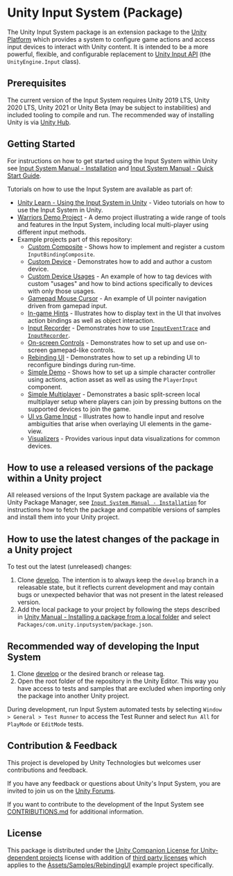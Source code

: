 # Unity Input System (Package)

The Unity Input System package is an extension package to the [Unity Platform](https://unity.com/products/unity-platform) which provides a system to configure game actions and access input devices to interact with Unity content. It is intended to be a more powerful, flexible, and configurable replacement to [Unity Input API](https://docs.unity3d.com/ScriptReference/Input.html) (the `UnityEngine.Input` class).

## Prerequisites

The current version of the Input System requires Unity 2019 LTS, Unity 2020 LTS, Unity 2021 or Unity Beta (may be subject to instabilities) and included tooling to compile and run. The recommended way of installing Unity is via [Unity Hub](https://unity3d.com/get-unity/download).

## Getting Started

For instructions on how to get started using the Input System within Unity see [Input System Manual - Installation](https://docs.unity3d.com/Packages/com.unity.inputsystem@latest/index.html?subfolder=/manual/Installation.html) and [Input System Manual - Quick Start Guide](https://docs.unity3d.com/Packages/com.unity.inputsystem@latest/index.html?subfolder=/manual/QuickStartGuide.html).

Tutorials on how to use the Input System are available as part of:
- [Unity Learn - Using the Input System in Unity](https://learn.unity.com/project/using-the-input-system-in-unity) - Video tutorials on how to use the Input System in Unity.
- [Warriors Demo Project](https://github.com/UnityTechnologies/InputSystem_Warriors) - A demo project illustrating a wide range of tools and features in the Input System, including local multi-player using different input methods.
- Example projects part of this repository:
    - [Custom Composite](Assets/Samples/CustomComposite) - Shows how to implement and register a custom `InputBindingComposite`.
    - [Custom Device](Assets/Samples/CustomDevice) - Demonstrates how to add and author a custom device.
    - [Custom Device Usages](Assets/Samples/CustomDeviceUsages) - An example of how to tag devices with custom "usages" and how to bind actions specifically to devices with only those usages.
    - [Gamepad Mouse Cursor](Assets/Samples/GamepadMouseCursor) - An example of UI pointer navigation driven from gamepad input.
    - [In-game Hints](Assets/Samples/InGameHints) - Illustrates how to display text in the UI that involves action bindings as well as object interaction.
    - [Input Recorder](Assets/Samples/InputRecorder) - Demonstrates how to use [`InputEventTrace`](https://docs.unity3d.com/Packages/com.unity.inputsystem@latest/index.html?subfolder=/api/UnityEngine.InputSystem.LowLevel.InputEventTrace.html) and [`InputRecorder`](./InputRecorder.cs).
    - [On-screen Controls](Assets/Samples/OnScreenControls) - Demonstrates how to set up and use on-screen gamepad-like controls.
    - [Rebinding UI](Assets/Samples/RebindingUI) - Demonstrates how to set up a rebinding UI to reconfigure bindings during run-time.
    - [Simple Demo](Assets/Samples/SimpleDemo) - Shows how to set up a simple character controller using actions, action asset as well as using the `PlayerInput` component.
    - [Simple Multiplayer](Assets/Samples/SimpleMultiplayer) - Demonstrates a basic split-screen local multiplayer setup where players can join by pressing buttons on the supported devices to join the game.
    - [UI vs Game Input](Assets/Samples/UIvsGameInput) - Illustrates how to handle input and resolve ambiguities that arise when overlaying UI elements in the game-view.
    - [Visualizers](Assets/Samples/Visualizers) - Provides various input data visualizations for common devices. 

## How to use a released versions of the package within a Unity project

All released versions of the Input System package are available via the Unity Package Manager, see [`Input System Manual - Installation`](https://docs.unity3d.com/Packages/com.unity.inputsystem@latest/index.html?subfolder=/manual/Installation.html) for instructions how to fetch the package and compatible versions of samples and install them into your Unity project.

## How to use the latest changes of the package in a Unity project

To test out the latest (unreleased) changes:

1. Clone [develop](https://github.com/Unity-Technologies/InputSystem/tree/develop). The intention is to always keep the `develop` branch in a releasable state, but it reflects current development and may contain bugs or unexpected behavior that was not present in the latest released version.
2. Add the local package to your project by following the steps described in [Unity Manual - Installing a package from a local folder](https://docs.unity3d.com/Manual/upm-ui-local.html) and select `Packages/com.unity.inputsystem/package.json`.

## Recommended way of developing the Input System 

1. Clone [develop](https://github.com/Unity-Technologies/InputSystem/tree/develop) or the desired branch or release tag. 
2. Open the root folder of the repository in the Unity Editor. This way you have access to tests and samples that are excluded when importing only the package into another Unity project.

During development, run Input System automated tests by selecting `Window > General > Test Runner` to access the Test Runner and select `Run All` for `PlayMode` or `EditMode` tests. 

## Contribution & Feedback
This project is developed by Unity Technologies but welcomes user contributions and feedback. 

If you have any feedback or questions about Unity's Input System, you are invited to join us on the [Unity Forums](https://forum.unity.com/forums/new-input-system.103/). 

If you want to contribute to the development of the Input System see [CONTRIBUTIONS.md](https://github.com/Unity-Technologies/InputSystem/blob/develop/CONTRIBUTIONS.md) for additional information.

## License

This package is distributed under the [Unity Companion License for Unity-dependent projects](LICENSE.md) license with addition of [third party licenses](Third%20Party%20Notices.md) which applies to the [Assets/Samples/RebindingUI](Assets/Samples/RebindingUI) example project specifically.

